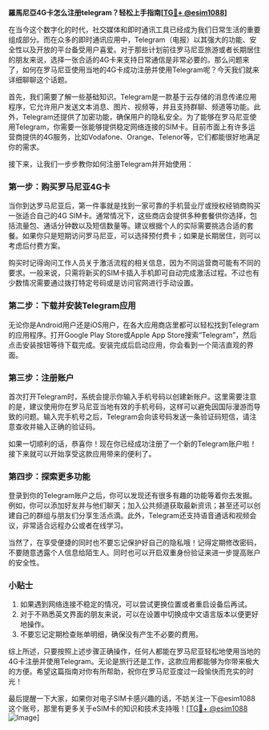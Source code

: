 **羅馬尼亞4G卡怎么注册telegram？轻松上手指南[[TG💪+ @esim1088](https://t.me/s/esim1088)]**

在当今这个数字化的时代，社交媒体和即时通讯工具已经成为我们日常生活的重要组成部分。而在众多的即时通讯应用中，Telegram（电报）以其强大的功能、安全性以及开放的平台备受用户喜爱。对于那些计划前往罗马尼亚旅游或者长期居住的朋友来说，选择一张合适的4G卡来支持日常通信是非常必要的。那么问题来了，如何在罗马尼亚使用当地的4G卡成功注册并使用Telegram呢？今天我们就来详细聊聊这个话题。

首先，我们需要了解一些基础知识。Telegram是一款基于云存储的消息传递应用程序，它允许用户发送文本消息、图片、视频等，并且支持群聊、频道等功能。此外，Telegram还提供了加密功能，确保用户的隐私安全。为了能够在罗马尼亚使用Telegram，你需要一张能够提供稳定网络连接的SIM卡。目前市面上有许多运营商提供的4G服务，比如Vodafone、Orange、Telenor等，它们都能很好地满足你的需求。

接下来，让我们一步步教你如何注册Telegram并开始使用：

### 第一步：购买罗马尼亚4G卡

当你到达罗马尼亚后，第一件事就是找到一家可靠的手机营业厅或授权经销商购买一张适合自己的4G SIM卡。通常情况下，这些商店会提供多种套餐供你选择，包括流量包、通话分钟数以及短信数量等。建议根据个人的实际需要挑选合适的套餐。如果你只是短期访问罗马尼亚，可以选择预付费卡；如果是长期居住，则可以考虑后付费方案。

购买时记得询问工作人员关于激活流程的相关信息，因为不同运营商可能有不同的要求。一般来说，只需将新买的SIM卡插入手机即可自动完成激活过程。不过也有少数情况需要通过拨打特定号码或是访问官网进行手动设置。

### 第二步：下载并安装Telegram应用

无论你是Android用户还是iOS用户，在各大应用商店里都可以轻松找到Telegram的应用程序。打开Google Play Store或Apple App Store搜索“Telegram”，然后点击安装按钮等待下载完成。安装完成后启动应用，你会看到一个简洁直观的界面。

### 第三步：注册账户

首次打开Telegram时，系统会提示你输入手机号码以创建新账户。这里需要注意的是，建议使用你在罗马尼亚当地有效的手机号码，这样可以避免因国际漫游而导致的问题。输入完手机号之后，Telegram会向该号码发送一条验证码短信，请注意查收并输入正确的验证码。

如果一切顺利的话，恭喜你！现在你已经成功注册了一个新的Telegram账户啦！接下来就可以开始享受这款应用带来的便利了。

### 第四步：探索更多功能

登录到你的Telegram账户之后，你可以发现还有很多有趣的功能等着你去发掘。例如，你可以添加好友并与他们聊天；加入公共频道获取最新资讯；甚至还可以创建自己的群组与朋友们分享生活点滴。此外，Telegram还支持语音通话和视频会议，非常适合远程办公或者在线学习。

当然了，在享受便捷的同时也不要忘记保护好自己的隐私哦！记得定期修改密码，不要随意透露个人信息给陌生人。同时也可以开启双重身份验证来进一步提高账户的安全性。

### 小贴士

1. 如果遇到网络连接不稳定的情况，可以尝试更换位置或者重启设备后再试。
2. 对于不熟悉英文界面的朋友来说，可以在设置中切换成中文语言版本以便更好地操作。
3. 不要忘记定期检查账单明细，确保没有产生不必要的费用。

综上所述，只要按照上述步骤正确操作，任何人都能在罗马尼亚轻松地使用当地的4G卡注册并使用Telegram。无论是旅行还是工作，这款应用都能够为你带来极大的方便。希望这篇指南对你有所帮助，祝你在罗马尼亚度过一段愉快而充实的时光！

最后提醒一下大家，如果你对电子SIM卡感兴趣的话，不妨关注一下@esim1088这个账号，那里有更多关于eSIM卡的知识和技术支持哦！[[TG💪+ @esim1088](https://t.me/s/esim1088) ![Image](https://i.postimg.cc/4NQfJmqS/Snipaste-2025-05-13-00-14-12.png)]